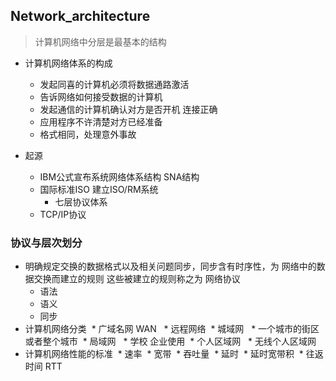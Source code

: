 ## Network_architecture
> 计算机网络中分层是最基本的结构

* 计算机网络体系的构成
  * 发起同喜的计算机必须将数据通路激活
  * 告诉网络如何接受数据的计算机
  * 发起通信的计算机确认对方是否开机 连接正确
  * 应用程序不许清楚对方已经准备
  * 格式相同，处理意外事故
  
* 起源
  * IBM公式宣布系统网络体系结构 SNA结构 
  * 国际标准ISO 建立ISO/RM系统
     * 七层协议体系
   * TCP/IP协议
  

### 协议与层次划分

* 明确规定交换的数据格式以及相关问题同步，同步含有时序性，为 网络中的数据交换而建立的规则
  这些被建立的规则称之为 网络协议
  * 语法
  * 语义
  * 同步
  
 * 计算机网络分类
  * 广域名网  WAN 
   * 远程网络
  * 城域网
   * 一个城市的街区或者整个城市
  * 局域网
   * 学校 企业使用
  * 个人区域网
   * 无线个人区域网
  
 * 计算机网络性能的标准
  * 速率
  * 宽带
  * 吞吐量
  * 延时
  * 延时宽带积
  * 往返时间 RTT
